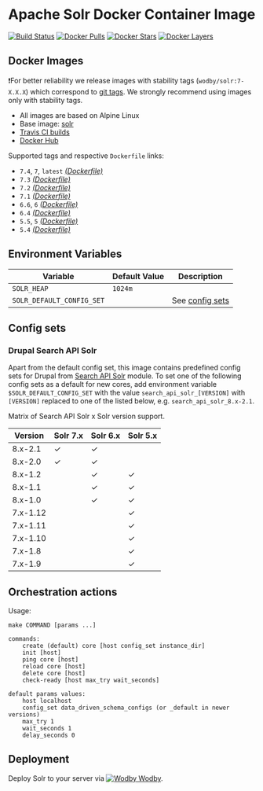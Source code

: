 # Apache Solr Docker Container Image

[![Build Status](https://travis-ci.org/wodby/solr.svg?branch=master)](https://travis-ci.org/wodby/solr)
[![Docker Pulls](https://img.shields.io/docker/pulls/wodby/solr.svg)](https://hub.docker.com/r/wodby/solr)
[![Docker Stars](https://img.shields.io/docker/stars/wodby/solr.svg)](https://hub.docker.com/r/wodby/solr)
[![Docker Layers](https://images.microbadger.com/badges/image/wodby/solr.svg)](https://microbadger.com/images/wodby/solr)

## Docker Images

❗️For better reliability we release images with stability tags (`wodby/solr:7-X.X.X`) which correspond to [git tags](https://github.com/wodby/solr/releases). We strongly recommend using images only with stability tags. 

* All images are based on Alpine Linux
* Base image: [solr](https://hub.docker.com/r/_/solr)
* [Travis CI builds](https://travis-ci.org/wodby/solr) 
* [Docker Hub](https://hub.docker.com/r/wodby/solr)

[_(Dockerfile)_]: https://github.com/wodby/solr/tree/master/Dockerfile

Supported tags and respective `Dockerfile` links:

* `7.4`, `7`, `latest` [_(Dockerfile)_]
* `7.3` [_(Dockerfile)_]
* `7.2` [_(Dockerfile)_]
* `7.1` [_(Dockerfile)_]
* `6.6`, `6` [_(Dockerfile)_]
* `6.4` [_(Dockerfile)_]
* `5.5`, `5` [_(Dockerfile)_]
* `5.4` [_(Dockerfile)_]

## Environment Variables

| Variable                  | Default Value | Description                     |
| ------------------------- | ------------- | ------------------------------- |
| `SOLR_HEAP`               | `1024m `      |                                 |
| `SOLR_DEFAULT_CONFIG_SET` |               | See [config sets](#config-sets) |

## Config sets

### Drupal Search API Solr

Apart from the default config set, this image contains predefined config sets for Drupal from [Search API Solr](https://www.drupal.org/project/search_api_solr) module. To set one of the following config sets as a default for new cores, add environment variable `$SOLR_DEFAULT_CONFIG_SET` with the value `search_api_solr_[VERSION]` with `[VERSION]` replaced to one of the listed below, e.g. `search_api_solr_8.x-2.1`.

Matrix of Search API Solr x Solr version support.

| Version  | Solr 7.x | Solr 6.x | Solr 5.x |
| -------- | -------- | -------- | -------- |
| 8.x-2.1  | ✓        | ✓        |          |
| 8.x-2.0  | ✓        | ✓        |          |
| 8.x-1.2  |          | ✓        | ✓        |
| 8.x-1.1  |          | ✓        | ✓        |
| 8.x-1.0  |          | ✓        | ✓        |
| 7.x-1.12 |          |          | ✓        |
| 7.x-1.11 |          |          | ✓        |
| 7.x-1.10 |          |          | ✓        |
| 7.x-1.8  |          |          | ✓        |
| 7.x-1.9  |          |          | ✓        |

## Orchestration actions

Usage:
```
make COMMAND [params ...]

commands:
    create (default) core [host config_set instance_dir] 
    init [host] 
    ping core [host]
    reload core [host]
    delete core [host]
    check-ready [host max_try wait_seconds]
 
default params values:
    host localhost
    config_set data_driven_schema_configs (or _default in newer versions)
    max_try 1
    wait_seconds 1
    delay_seconds 0
```

## Deployment

Deploy Solr to your server via [![Wodby](https://www.google.com/s2/favicons?domain=wodby.com) Wodby](https://wodby.com/stacks/solr).
